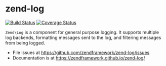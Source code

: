 # zend-log

[![Build Status](https://secure.travis-ci.org/zendframework/zend-log.svg?branch=master)](https://secure.travis-ci.org/zendframework/zend-log)
[![Coverage Status](https://coveralls.io/repos/zendframework/zend-log/badge.svg?branch=master)](https://coveralls.io/r/zendframework/zend-log?branch=master)

`Zend\Log` is a component for general purpose logging. It supports multiple log
backends, formatting messages sent to the log, and filtering messages from being
logged.


- File issues at https://github.com/zendframework/zend-log/issues
- Documentation is at https://zendframework.github.io/zend-log/
